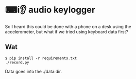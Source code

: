 # ⌨i👂 audio keylogger

So I heard this could be done with a phone on a desk using the accelerometer,
but what if we tried using keyboard data first?

## Wat

```
$ pip install -r requirements.txt
./record.py
```

Data goes into the ./data dir.

